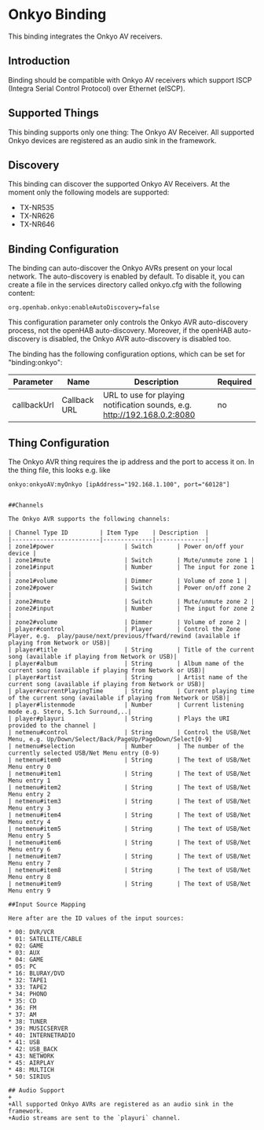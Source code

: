 # Onkyo Binding

This binding integrates the Onkyo AV receivers.

## Introduction

Binding should be compatible with Onkyo AV receivers which support ISCP (Integra Serial Control Protocol) over Ethernet (eISCP).

## Supported Things

This binding supports only one thing: The Onkyo AV Receiver.  All supported Onkyo devices are registered as an audio sink in the framework.


## Discovery

This binding can discover the supported Onkyo AV Receivers. At the moment only the following models are supported:

* TX-NR535
* TX-NR626
* TX-NR646

## Binding Configuration

The binding can auto-discover the Onkyo AVRs present on your local network. The auto-discovery is enabled by default. To disable it, you can create a file in the services directory called onkyo.cfg with the following content:

```
org.openhab.onkyo:enableAutoDiscovery=false
```

This configuration parameter only controls the Onkyo AVR auto-discovery process, not the openHAB auto-discovery. Moreover, if the openHAB auto-discovery is disabled, the Onkyo AVR auto-discovery is disabled too.


The binding has the following configuration options, which can be set for "binding:onkyo":

| Parameter | Name    | Description  | Required |
|-----------------|------------------------|--------------|------------ |
| callbackUrl | Callback URL | URL to use for playing notification sounds, e.g. http://192.168.0.2:8080 | no |

## Thing Configuration

The Onkyo AVR thing requires the ip address and the port to access it on.
In the thing file, this looks e.g. like
```
onkyo:onkyoAV:myOnkyo [ipAddress="192.168.1.100", port="60128"]


##Channels

The Onkyo AVR supports the following channels:

| Channel Type ID         | Item Type    | Description  |
|-------------------------|--------------|--------------|
| zone1#power                    | Switch       | Power on/off your device |
| zone1#mute                     | Switch       | Mute/unmute zone 1 |
| zone1#input                    | Number       | The input for zone 1    |
| zone1#volume                   | Dimmer       | Volume of zone 1 |
| zone2#power                    | Switch       | Power on/off zone 2 |
| zone2#mute                     | Switch       | Mute/unmute zone 2 |
| zone2#input                    | Number       | The input for zone 2    |
| zone2#volume                   | Dimmer       | Volume of zone 2 |
| player#control                 | Player       | Control the Zone Player, e.g.  play/pause/next/previous/ffward/rewind (available if playing from Network or USB)|
| player#title                   | String       | Title of the current song (available if playing from Network or USB)|
| player#album                   | String       | Album name of the current song (available if playing from Network or USB)|
| player#artist                  | String       | Artist name of the current song (available if playing from Network or USB)|
| player#currentPlayingTime      | String       | Current playing time of the current song (available if playing from Network or USB)|
| player#listenmode              | Number       | Current listening mode e.g. Stero, 5.1ch Surround,..|
| player#playuri                 | String       | Plays the URI provided to the channel |
| netmenu#control                | String       | Control the USB/Net Menu, e.g. Up/Down/Select/Back/PageUp/PageDown/Select[0-9] 
| netmenu#selection              | Number       | The number of the currently selected USB/Net Menu entry (0-9) 
| netmenu#item0                  | String       | The text of USB/Net Menu entry 0
| netmenu#item1                  | String       | The text of USB/Net Menu entry 1
| netmenu#item2                  | String       | The text of USB/Net Menu entry 2 
| netmenu#item3                  | String       | The text of USB/Net Menu entry 3 
| netmenu#item4                  | String       | The text of USB/Net Menu entry 4 
| netmenu#item5                  | String       | The text of USB/Net Menu entry 5 
| netmenu#item6                  | String       | The text of USB/Net Menu entry 6 
| netmenu#item7                  | String       | The text of USB/Net Menu entry 7 
| netmenu#item8                  | String       | The text of USB/Net Menu entry 8 
| netmenu#item9                  | String       | The text of USB/Net Menu entry 9 

##Input Source Mapping

Here after are the ID values of the input sources:

* 00: DVR/VCR
* 01: SATELLITE/CABLE
* 02: GAME
* 03: AUX
* 04: GAME
* 05: PC
* 16: BLURAY/DVD
* 32: TAPE1
* 33: TAPE2
* 34: PHONO
* 35: CD
* 36: FM
* 37: AM
* 38: TUNER
* 39: MUSICSERVER
* 40: INTERNETRADIO
* 41: USB
* 42: USB_BACK
* 43: NETWORK
* 45: AIRPLAY
* 48: MULTICH
* 50: SIRIUS

## Audio Support
+
+All supported Onkyo AVRs are registered as an audio sink in the framework.
+Audio streams are sent to the `playuri` channel.
